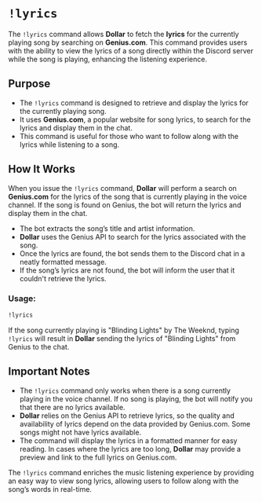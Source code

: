# `!lyrics`

The `!lyrics` command allows **Dollar** to fetch the **lyrics** for the currently playing song by searching on **Genius.com**. This command provides users with the ability to view the lyrics of a song directly within the Discord server while the song is playing, enhancing the listening experience.

## Purpose
- The `!lyrics` command is designed to retrieve and display the lyrics for the currently playing song.
- It uses **Genius.com**, a popular website for song lyrics, to search for the lyrics and display them in the chat.
- This command is useful for those who want to follow along with the lyrics while listening to a song.

## How It Works
When you issue the `!lyrics` command, **Dollar** will perform a search on **Genius.com** for the lyrics of the song that is currently playing in the voice channel. If the song is found on Genius, the bot will return the lyrics and display them in the chat.

- The bot extracts the song’s title and artist information.
- **Dollar** uses the Genius API to search for the lyrics associated with the song.
- Once the lyrics are found, the bot sends them to the Discord chat in a neatly formatted message.
- If the song’s lyrics are not found, the bot will inform the user that it couldn't retrieve the lyrics.

### Usage:

```bash
!lyrics
```

If the song currently playing is "Blinding Lights" by The Weeknd, typing `!lyrics` will result in **Dollar** sending the lyrics of "Blinding Lights" from Genius to the chat.

## Important Notes

- The `!lyrics` command only works when there is a song currently playing in the voice channel. If no song is playing, the bot will notify you that there are no lyrics available.
- **Dollar** relies on the Genius API to retrieve lyrics, so the quality and availability of lyrics depend on the data provided by Genius.com. Some songs might not have lyrics available.
- The command will display the lyrics in a formatted manner for easy reading. In cases where the lyrics are too long, **Dollar** may provide a preview and link to the full lyrics on Genius.com.

The `!lyrics` command enriches the music listening experience by providing an easy way to view song lyrics, allowing users to follow along with the song’s words in real-time.
